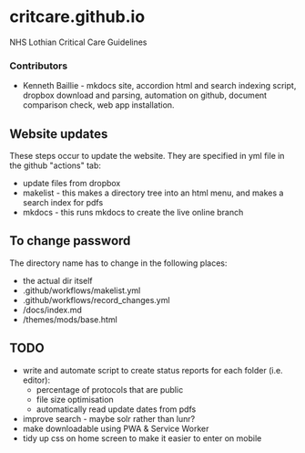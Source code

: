 # critcare.github.io
NHS Lothian Critical Care Guidelines

### Contributors
- Kenneth Baillie - mkdocs site, accordion html and search indexing script, dropbox download and parsing, automation on github, document comparison check, web app installation.

## Website updates

These steps occur to update the website. They are specified in yml file in the github "actions" tab:
- update files from dropbox
- makelist - this makes a directory tree into an html menu, and makes a search index for pdfs
- mkdocs - this runs mkdocs to create the live online branch

## To change password
The directory name has to change in the following places:
- the actual dir itself
- .github/workflows/makelist.yml
- .github/workflows/record_changes.yml
- /docs/index.md
- /themes/mods/base.html

## TODO

- write and automate script to create status reports for each folder (i.e. editor):
	- percentage of protocols that are public
	- file size optimisation
	- automatically read update dates from pdfs
- improve search - maybe solr rather than lunr?
- make downloadable using PWA & Service Worker
- tidy up css on home screen to make it easier to enter on mobile